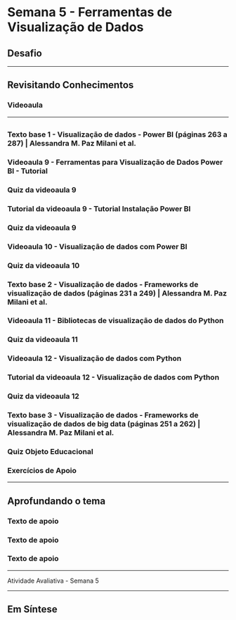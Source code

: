 # Semana 5 - Ferramentas de Visualização de Dados

## Desafio

---

## Revisitando Conhecimentos
### Videoaula

---

##
### Texto base 1 - Visualização de dados - Power BI (páginas 263 a 287) | Alessandra M. Paz Milani et al.

### Videoaula 9 - Ferramentas para Visualização de Dados Power BI - Tutorial

### Quiz da videoaula 9

### Tutorial da videoaula 9 - Tutorial Instalação Power BI

### Quiz da videoaula 9

### Videoaula 10 - Visualização de dados com Power BI

### Quiz da videoaula 10

### Texto base 2 - Visualização de dados - Frameworks de visualização de dados (páginas 231 a 249) | Alessandra M. Paz Milani et al.

### Videoaula 11 - Bibliotecas de visualização de dados do Python

### Quiz da videoaula 11

### Videoaula 12 - Visualização de dados com Python

### Tutorial da videoaula 12 - Visualização de dados com Python

### Quiz da videoaula 12

### Texto base 3 - Visualização de dados - Frameworks de visualização de dados de big data (páginas 251 a 262) | Alessandra M. Paz Milani et al.

### Quiz Objeto Educacional

### Exercícios de Apoio

---

## Aprofundando o tema
### Texto de apoio
### Texto de apoio
### Texto de apoio

---

Atividade Avaliativa - Semana 5

---

## Em Síntese